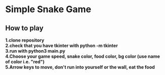 # Simple Snake Game  
## How to play  
**1.clone repository**   
**2.check that you have tkinter with python -m tkinter**  
**3.run with python3 main.py**    
**4.Choose your game speed, snake color, food color, bg color (use name of color i.e. "red")**     
**5.Arrow keys to move, don't run into yourself or the wall, eat the food**  
